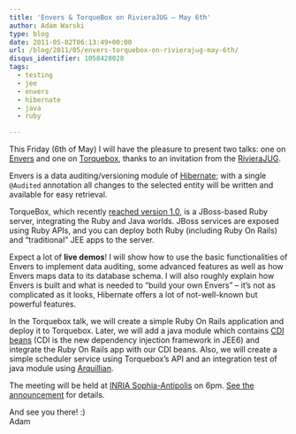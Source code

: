 ```yaml
---
title: 'Envers & TorqueBox on RivieraJUG – May 6th'
author: Adam Warski
type: blog
date: 2011-05-02T06:13:49+00:00
url: /blog/2011/05/envers-torquebox-on-rivierajug-may-6th/
disqus_identifier: 1058428028
tags:
  - testing
  - jee
  - envers
  - hibernate
  - java
  - ruby

---
```

This Friday (6th of May) I will have the pleasure to present two talks: one on [Envers][1] and one on [Torquebox][2], thanks to an invitation from the [RivieraJUG][3].

Envers is a data auditing/versioning module of [Hibernate][4]; with a single `@Audited` annotation all changes to the selected entity will be written and available for easy retrieval.

TorqueBox, which recently [reached version 1.0][5], is a JBoss-based Ruby server, integrating the Ruby and Java worlds. JBoss services are exposed using Ruby APIs, and you can deploy both Ruby (including Ruby On Rails) and &#8220;traditional&#8221; JEE apps to the server.

Expect a lot of **live demos**! I will show how to use the basic functionalities of Envers to implement data auditing, some advanced features as well as how Envers maps data to its database schema. I will also roughly explain how Envers is built and what is needed to &#8220;build your own Envers&#8221; &#8211; it&#8217;s not as complicated as it looks, Hibernate offers a lot of not-well-known but powerful features. 

In the Torquebox talk, we will create a simple Ruby On Rails application and deploy it to Torquebox. Later, we will add a java module which contains [CDI beans][6] (CDI is the new dependency injection framework in JEE6) and integrate the Ruby On Rails app with our CDI beans. Also, we will create a simple scheduler service using Torquebox&#8217;s API and an integration test of java module using [Arquillian][7].

The meeting will be held at [INRIA Sophia-Antipolis][8] on 6pm. [See the announcement][9] for details. 

And see you there! :)  
Adam

 [1]: http://jboss.org/envers
 [2]: http://torquebox.org
 [3]: http://www.rivierajug.org/
 [4]: http://hibernate.org
 [5]: http://torquebox.org/news/2011/04/29/torquebox-ruby-appserver-1-0-0-available-now/
 [6]: http://docs.jboss.org/weld/reference/1.1.0.Final/en-US/html_single/
 [7]: http://www.jboss.org/arquillian
 [8]: http://maps.google.fr/maps?f=q&source=s_q&hl=en&geocode=&q=inria,+sophia-antipolis&sll=47.15984,2.988281&sspn=20.81297,46.757813&ie=UTF8&t=h&ll=43.616722,7.067868&spn=0.005406,0.011415&z=17&iwloc=A
 [9]: http://www.rivierajug.org/xwiki/bin/view/Main/201105-envers-torquebox
